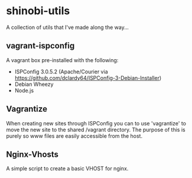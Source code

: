 # shinobi-utils

A collection of utils that I've made along the way...

## vagrant-ispconfig

A vagrant box pre-installed with the following:

- ISPConfig 3.0.5.2 (Apache/Courier via https://github.com/dclardy64/ISPConfig-3-Debian-Installer)
- Debian Wheezy
- Node.js

## Vagrantize

When creating new sites through ISPConfig you can to use 'vagrantize' to move the new site to the shared /vagrant directory.
The purpose of this is purely so www files are easily accessible from the host.

## Nginx-Vhosts

A simple script to create a basic VHOST for nginx.